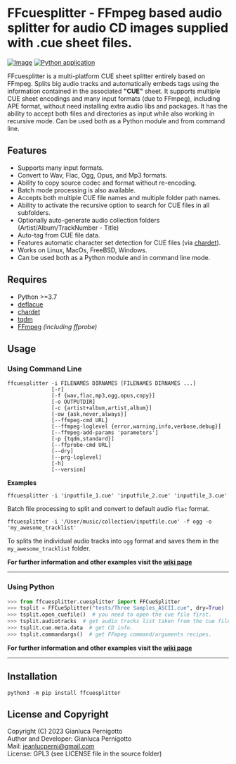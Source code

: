 # FFcuesplitter - FFmpeg based audio splitter for audio CD images supplied with .cue sheet files.

[![Image](https://img.shields.io/static/v1?label=python&logo=python&message=3.7%20|%203.8%20|%203.9%20|%203.10%20|%203.11&color=blue)](https://www.python.org/downloads/)
[![Python application](https://github.com/jeanslack/FFcuesplitter/actions/workflows/CI.yml/badge.svg)](https://github.com/jeanslack/FFcuesplitter/actions/workflows/CI.yml)

FFcuesplitter is a multi-platform CUE sheet splitter entirely based on FFmpeg.
Splits big audio tracks and automatically embeds tags using the information
contained in the associated **"CUE"** sheet. It supports multiple CUE sheet
encodings and many input formats (due to FFmpeg), including APE format, without
need installing extra audio libs and packages. It has the ability to accept both
files and directories as input while also working in recursive mode. Can be used
both as a Python module and from command line.   

## Features

- Supports many input formats.
- Convert to Wav, Flac, Ogg, Opus, and Mp3 formats.
- Ability to copy source codec and format without re-encoding.
- Batch mode processing is also available.
- Accepts both multiple CUE file names and multiple folder path names.
- Ability to activate the recursive option to search for CUE files in all subfolders.
- Optionally auto-generate audio collection folders (Artist/Album/TrackNumber - Title)
- Auto-tag from CUE file data.
- Features automatic character set detection for CUE files (via [chardet](https://pypi.org/project/chardet/)).
- Works on Linux, MacOs, FreeBSD, Windows.
- Can be used both as a Python module and in command line mode.

## Requires

- Python >=3.7
- [deflacue](https://pypi.org/project/deflacue/)
- [chardet](https://pypi.org/project/chardet/)
- [tqdm](https://pypi.org/project/tqdm/#description)
- [FFmpeg](https://ffmpeg.org/) *(including ffprobe)*


## Usage

### Using Command Line

```
ffcuesplitter -i FILENAMES DIRNAMES [FILENAMES DIRNAMES ...]
              [-r]
              [-f {wav,flac,mp3,ogg,opus,copy}]
              [-o OUTPUTDIR]
              [-c {artist+album,artist,album}]
              [-ow {ask,never,always}]
              [--ffmpeg-cmd URL]
              [--ffmpeg-loglevel {error,warning,info,verbose,debug}]
              [--ffmpeg-add-params 'parameters']
              [-p {tqdm,standard}]
              [--ffprobe-cmd URL]
              [--dry]
              [--prg-loglevel]
              [-h]
              [--version]
```

**Examples**   

`ffcuesplitter -i 'inputfile_1.cue' 'inputfile_2.cue' 'inputfile_3.cue'`   

Batch file processing to split and convert to default audio `flac` format.   

`ffcuesplitter -i '/User/music/collection/inputfile.cue' -f ogg -o 'my_awesome_tracklist'`   

To splits the individual audio tracks into `ogg` format 
and saves them in the `my_awesome_tracklist` folder.   

**For further information and other examples visit the [wiki page](https://github.com/jeanslack/FFcuesplitter/wiki)**   
***

### Using Python

```python
>>> from ffcuesplitter.cuesplitter import FFCueSplitter
>>> tsplit = FFCueSplitter("tests/Three Samples_ASCII.cue", dry=True)
>>> tsplit.open_cuefile()  # you need to open the cue file first.
>>> tsplit.audiotracks  # get audio tracks list taken from the cue file.
>>> tsplit.cue.meta.data  # get CD info.
>>> tsplit.commandargs()  # get FFmpeg command/arguments recipes.
```

**For further information and other examples visit the [wiki page](https://github.com/jeanslack/FFcuesplitter/wiki)**   
***

## Installation

`python3 -m pip install ffcuesplitter`   

## License and Copyright

Copyright (C) 2023 Gianluca Pernigotto   
Author and Developer: Gianluca Pernigotto   
Mail: <jeanlucperni@gmail.com>   
License: GPL3 (see LICENSE file in the source folder)   


